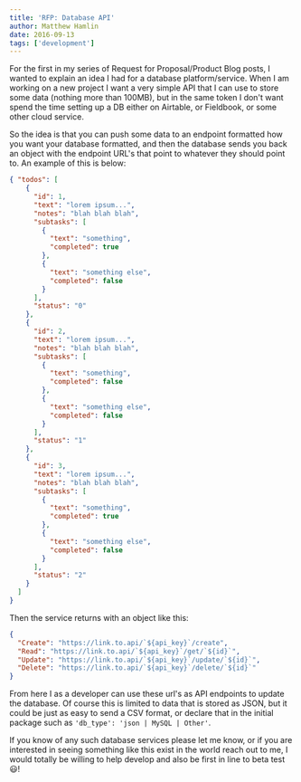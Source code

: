 ```yaml
---
title: 'RFP: Database API'
author: Matthew Hamlin
date: 2016-09-13
tags: ['development']
---
```


For the first in my series of Request for Proposal/Product Blog posts, I wanted to explain an idea I had for a database platform/service. When I am working on a new project I want a very simple API that I can use to store some data (nothing more than 100MB), but in the same token I don't want spend the time setting up a DB either on Airtable, or Fieldbook, or some other cloud service.

So the idea is that you can push some data to an endpoint formatted how you want your database formatted, and then the database sends you back an object with the endpoint URL's that point to whatever they should point to. An example of this is below:

```json
{ "todos": [
    {
      "id": 1,
      "text": "lorem ipsum...",
      "notes": "blah blah blah",
      "subtasks": [
        {
          "text": "something",
          "completed": true
        },
        {
          "text": "something else",
          "completed": false
        }
      ],
      "status": "0"
    },
    {
      "id": 2,
      "text": "lorem ipsum...",
      "notes": "blah blah blah",
      "subtasks": [
        {
          "text": "something",
          "completed": false
        },
        {
          "text": "something else",
          "completed": false
        }
      ],
      "status": "1"
    },
    {
      "id": 3,
      "text": "lorem ipsum...",
      "notes": "blah blah blah",
      "subtasks": [
        {
          "text": "something",
          "completed": true
        },
        {
          "text": "something else",
          "completed": false
        }
      ],
      "status": "2"
    }
  ]
}
```

Then the service returns with an object like this:

```JSON
{
  "Create": "https://link.to.api/`${api_key}`/create",
  "Read": "https://link.to.api/`${api_key}`/get/`${id}`",
  "Update": "https://link.to.api/`${api_key}`/update/`${id}`",
  "Delete": "https://link.to.api/`${api_key}`/delete/`${id}`"
}
```

From here I as a developer can use these url's as API endpoints to update the database. Of course this is limited to data that is stored as JSON, but it could be just as easy to send a CSV format, or declare that in the initial package such as `'db_type': 'json | MySQL | Other'`.

If you know of any such database services please let me know, or if you are interested in seeing something like this exist in the world reach out to me, I would totally be willing to help develop and also be first in line to beta test 😃!
